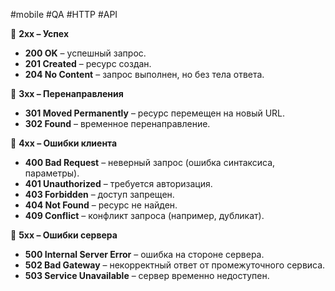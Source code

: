 

#mobile #QA #HTTP #API

🔹 **2xx – Успех**

- **200 OK** – успешный запрос.
- **201 Created** – ресурс создан.
- **204 No Content** – запрос выполнен, но без тела ответа.

🔹 **3xx – Перенаправления**

- **301 Moved Permanently** – ресурс перемещен на новый URL.
- **302 Found** – временное перенаправление.

🔹 **4xx – Ошибки клиента**

- **400 Bad Request** – неверный запрос (ошибка синтаксиса, параметры).
- **401 Unauthorized** – требуется авторизация.
- **403 Forbidden** – доступ запрещен.
- **404 Not Found** – ресурс не найден.
- **409 Conflict** – конфликт запроса (например, дубликат).

🔹 **5xx – Ошибки сервера**

- **500 Internal Server Error** – ошибка на стороне сервера.
- **502 Bad Gateway** – некорректный ответ от промежуточного сервиса.
- **503 Service Unavailable** – сервер временно недоступен.
